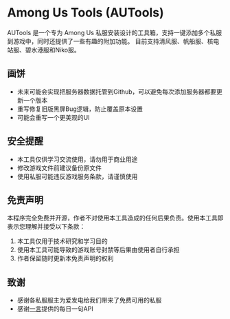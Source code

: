# Among Us Tools (AUTools)
AUTools 是一个专为 Among Us 私服安装设计的工具箱，支持一键添加多个私服到游戏中，同时还提供了一些有趣的附加功能。
目前支持清风服、帆船服、核电站服、碧水港服和Niko服。
## 画饼
- 未来可能会实现把服务器数据托管到Github，可以避免每次添加服务器都要更新一个版本
- 重写修复旧版黑屏Bug逻辑，防止覆盖原本设置
- 可能会重写一个更美观的UI
## 安全提醒
- 本工具仅供学习交流使用，请勿用于商业用途
- 修改游戏文件前建议备份原文件
- 使用私服可能违反游戏服务条款，请谨慎使用
## 免责声明
本程序完全免费并开源，作者不对使用本工具造成的任何后果负责。使用本工具即表示您理解并接受以下条款：
1. 本工具仅用于技术研究和学习目的
2. 使用本工具可能导致的游戏账号封禁等后果由使用者自行承担
3. 作者保留随时更新本免责声明的权利
## 致谢
- 感谢各私服服主为爱发电给我们带来了免费可用的私服
- 感谢[一言](https://hitokoto.cn/)提供的每日一句API
